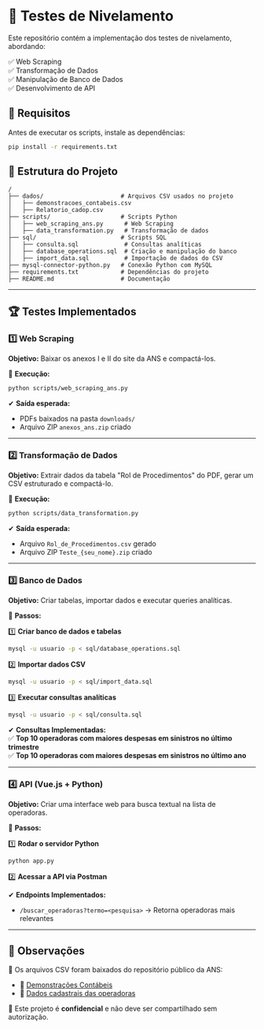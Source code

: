 # 📌 Testes de Nivelamento

Este repositório contém a implementação dos testes de nivelamento, abordando:

✅ Web Scraping  
✅ Transformação de Dados  
✅ Manipulação de Banco de Dados  
✅ Desenvolvimento de API  

## 🔧 Requisitos  

Antes de executar os scripts, instale as dependências:  

```bash
pip install -r requirements.txt
```  

## 🚀 Estrutura do Projeto  

```
/
├── dados/                      # Arquivos CSV usados no projeto
│   ├── demonstracoes_contabeis.csv
│   ├── Relatorio_cadop.csv
├── scripts/                    # Scripts Python
│   ├── web_scraping_ans.py      # Web Scraping
│   ├── data_transformation.py   # Transformação de dados
├── sql/                        # Scripts SQL
│   ├── consulta.sql             # Consultas analíticas
│   ├── database_operations.sql  # Criação e manipulação do banco
│   ├── import_data.sql          # Importação de dados do CSV
├── mysql-connector-python.py   # Conexão Python com MySQL
├── requirements.txt            # Dependências do projeto
├── README.md                   # Documentação
```

---

## 🏆 Testes Implementados  

### 1️⃣ Web Scraping  
**Objetivo:** Baixar os anexos I e II do site da ANS e compactá-los.  

📌 **Execução:**  
```bash
python scripts/web_scraping_ans.py
```  
✔ **Saída esperada:**  
- PDFs baixados na pasta `downloads/`  
- Arquivo ZIP `anexos_ans.zip` criado  

---

### 2️⃣ Transformação de Dados  
**Objetivo:** Extrair dados da tabela "Rol de Procedimentos" do PDF, gerar um CSV estruturado e compactá-lo.  

📌 **Execução:**  
```bash
python scripts/data_transformation.py
```  
✔ **Saída esperada:**  
- Arquivo `Rol_de_Procedimentos.csv` gerado  
- Arquivo ZIP `Teste_{seu_nome}.zip` criado  

---

### 3️⃣ Banco de Dados  
**Objetivo:** Criar tabelas, importar dados e executar queries analíticas.  

📌 **Passos:**  

1️⃣ **Criar banco de dados e tabelas**  
```bash
mysql -u usuario -p < sql/database_operations.sql
```  

2️⃣ **Importar dados CSV**  
```bash
mysql -u usuario -p < sql/import_data.sql
```  

3️⃣ **Executar consultas analíticas**  
```bash
mysql -u usuario -p < sql/consulta.sql
```  

✔ **Consultas Implementadas:**  
✅ **Top 10 operadoras com maiores despesas em sinistros no último trimestre**  
✅ **Top 10 operadoras com maiores despesas em sinistros no último ano**  

---

### 4️⃣ API (Vue.js + Python)  
**Objetivo:** Criar uma interface web para busca textual na lista de operadoras.  

📌 **Passos:**  

1️⃣ **Rodar o servidor Python**  
```bash
python app.py
```  

2️⃣ **Acessar a API via Postman**  

✔ **Endpoints Implementados:**  
- `/buscar_operadoras?termo=<pesquisa>` → Retorna operadoras mais relevantes  

---

## 📝 Observações  

📌 Os arquivos CSV foram baixados do repositório público da ANS:  
- 📄 [Demonstrações Contábeis](https://dadosabertos.ans.gov.br/FTP/PDA/demonstracoes_contabeis/)  
- 📄 [Dados cadastrais das operadoras](https://dadosabertos.ans.gov.br/FTP/PDA/operadoras_de_plano_de_saude_ativas/)  

📌 Este projeto é **confidencial** e não deve ser compartilhado sem autorização.  
